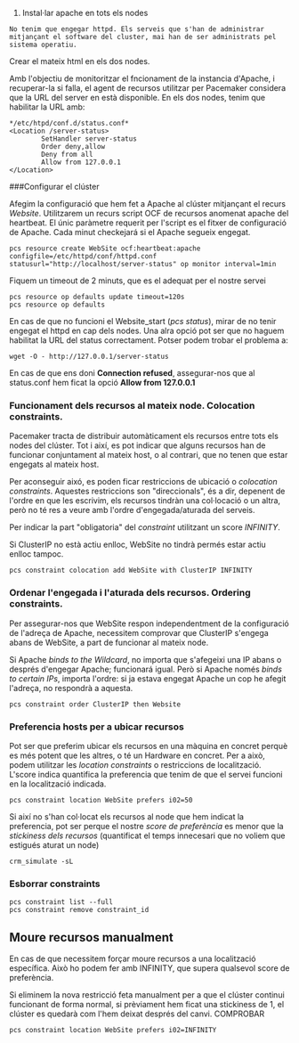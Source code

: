 1. Instal·lar apache en tots els nodes
```
No tenim que engegar httpd. Els serveis que s'han de administrar mitjançant el software del cluster, mai han de ser administrats pel sistema operatiu.
```
Crear el mateix html en els dos nodes.

Amb l'objectiu de monitoritzar el fncionament de la instancia d'Apache, i recuperar-la si falla, el agent de recursos utilitzar per Pacemaker considera que la URL del server en està disponible. En els dos nodes, tenim que habilitar la URL amb:
```
*/etc/htpd/conf.d/status.conf*
<Location /server-status>
        SetHandler server-status
        Order deny,allow
        Deny from all
        Allow from 127.0.0.1
</Location>
```

###Configurar el clúster

Afegim la configuració que hem fet a Apache al clúster mitjançant el recurs *Website*. Utilitzarem un recurs script OCF de recursos anomenat apache del heartbeat. El únic paràmetre requerit per l'script es el fitxer de configuració de Apache. Cada minut checkejará si el Apache segueix engegat.
```
pcs resource create WebSite ocf:heartbeat:apache configfile=/etc/httpd/conf/httpd.conf statusurl="http://localhost/server-status" op monitor interval=1min
```

Fiquem un timeout de 2 minuts, que es el adequat per el nostre servei
```
pcs resource op defaults update timeout=120s
pcs resource op defaults
```

En cas de que no funcioni el Website_start (*pcs status*), mirar de no tenir engegat el httpd en cap dels nodes.
Una alra opció pot ser que no haguem habilitat la URL del status correctament. Potser podem trobar el problema a: 
```
wget -O - http://127.0.0.1/server-status
```
En cas de que ens doni **Connection refused**, assegurar-nos que al status.conf hem ficat la opció **Allow from 127.0.0.1**

### Funcionament dels recursos al mateix node. Colocation constraints.

Pacemaker tracta de distribuir automàticament els recursos entre tots els nodes del clúster. Tot i així, es pot indicar que alguns recursos han de funcionar conjuntament al mateix host, o al contrari, que no tenen que estar engegats al mateix host.

Per aconseguir aixó, es poden ficar restriccions de ubicació o *colocation constraints*. Aquestes restriccions son "direccionals", és a dir, depenent de l'ordre en que les escrivim, els recursos tindràn una col·locació o un altra, però no té res a veure amb l'ordre d'engegada/aturada del serveis.

Per indicar la part "obligatoria" del *constraint* utilitzant un score *INFINITY*.

Si ClusterIP no està actiu enlloc, WebSite no tindrà permés estar actiu enlloc tampoc.
```
pcs constraint colocation add WebSite with ClusterIP INFINITY
```
### Ordenar l'engegada i l'aturada dels recursos. Ordering constraints.

Per assegurar-nos que WebSite respon independentment de la configuració de l'adreça de Apache, necessitem comprovar que ClusterIP s'engega abans de WebSite, a part de funcionar al mateix node. 

Si Apache *binds to the Wildcard*, no importa que s'afegeixi una IP abans o després d'engegar Apache; funcionará igual. Però si Apache només *binds to certain IPs*, importa l'ordre: si ja estava engegat Apache un cop he afegit l'adreça, no respondrà a aquesta.

```
pcs constraint order ClusterIP then Website
```

### Preferencia hosts per a ubicar recursos
Pot ser que preferim ubicar els recursos en una màquina en concret perquè es més potent que les altres, o té un Hardware en concret. 
Per a això, podem utilitzar les *location constraints* o restriccions de localització. 
L'score indica quantifica la preferencia que tenim de que el servei funcioni en la localització indicada.

```
pcs constraint location WebSite prefers i02=50
```

Si així no s'han col·locat els recursos al node que hem indicat la preferencia, pot ser perque el nostre *score de preferència* es menor que la *stickiness dels recursos* (quantificat el temps innecesari que no voliem que estigués aturat un node)

```
crm_simulate -sL
```
### Esborrar constraints

```
pcs constraint list --full
pcs constraint remove constraint_id
```

## Moure recursos manualment

En cas de que necessitem forçar moure recursos a una localització específica. Això ho podem fer amb INFINITY, que supera qualsevol score de preferència.

Si eliminem la nova restricció feta manualment per a que el clúster continui funcionant de forma normal, si prèviament hem ficat una stickiness de 1, el clúster es quedarà com l'hem deixat després del canvi.
COMPROBAR

```
pcs constraint location WebSite prefers i02=INFINITY
```
